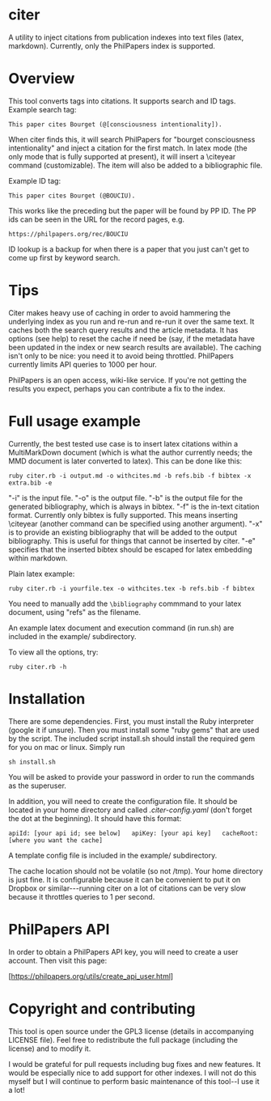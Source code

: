 # citer

A utility to inject citations from publication indexes into text files (latex, markdown). Currently, only the PhilPapers index is supported.

# Overview

This tool converts tags into citations. It supports search and ID tags.
Example search tag:

`This paper cites Bourget (@[consciousness intentionality]).`

When citer finds this, it will search PhilPapers for "bourget
consciousness intentionality" and inject a citation for the first match.
 In latex mode (the only
mode that is fully supported at present), it will insert a \citeyear
command (customizable).  The item will also be added to a bibliographic file.

Example ID tag:

`This paper cites Bourget (@BOUCIU).`

This works like the preceding but the paper will be found by PP ID. The PP
ids can be seen in the URL for the record pages, e.g.

`https://philpapers.org/rec/BOUCIU`

ID lookup is a backup for when there is a paper that you just can't get
to come up first by keyword search.

# Tips

Citer makes heavy use of caching in order to avoid hammering the
underlying index as you run and re-run and re-run it over the same text.
It caches both the search query results and the article metadata. It has
options (see help) to reset the cache if need be (say, if the metadata
have been updated in the index or new search results are available).
The caching isn't only to be nice: you need it to avoid being throttled.
PhilPapers currently limits API queries to 1000 per hour.

PhilPapers is an open access, wiki-like service. If you're not getting
the results you expect, perhaps you can contribute a fix to the index.


# Full usage example

Currently, the best tested use case is to insert latex citations within
a MultiMarkDown document (which is what the author currently needs; the MMD document is later converted to latex).
This can be done like this:

`ruby citer.rb -i output.md -o withcites.md -b refs.bib -f bibtex -x extra.bib -e `

"-i" is the input file. "-o" is the output file. "-b" is the output file
for the generated bibliography, which is always in bibtex. "-f" is the
in-text citation format. Currently only bibtex is fully supported. This
means inserting \citeyear (another command can be specified using another argument). "-x" is to provide an existing bibliography that will be added to the output bibliography. This is useful for things that cannot be inserted by citer. "-e" specifies that the inserted bibtex should be escaped for latex embedding within markdown.

Plain latex example:

`ruby citer.rb -i yourfile.tex -o withcites.tex -b refs.bib -f bibtex`

You need to manually add the `\bibliography` commmand to your latex
document, using "refs" as the filename.

An example latex document and execution command (in run.sh) are included in
the example/ subdirectory.

To view all the options, try:

`ruby citer.rb -h`

# Installation

There are some dependencies. First, you must install the Ruby
interpreter (google it if unsure). Then you must install some "ruby gems" that are used by the
script. The included script install.sh should install the required
gem for you on mac or linux. Simply run

`sh install.sh`

You will be asked to provide your password in order to run the commands
as the superuser.

In addition, you will need to create the configuration file. It should
be located in your home directory and called *.citer-config.yaml* (don't
forget the dot at the beginning). It should have this format:

`
apiId: [your api id; see below]  
apiKey: [your api key]  
cacheRoot: [where you want the cache]  
`

A template config file is included in the example/ subdirectory.

The cache location should not be volatile (so not /tmp). Your home directory is just
fine. It is configurable because it can be convenient to put it on
Dropbox or similar---running citer on a lot of citations can be very
slow because it throttles queries to 1 per second.

# PhilPapers API 

In order to obtain a PhilPapers API key, you will need to create a user
account. Then visit this page:

[https://philpapers.org/utils/create_api_user.html]

# Copyright and contributing

This tool is open source under the GPL3 license (details in
accompanying LICENSE file). Feel free to redistribute the full package
(including the license) and to modify it. 

I would be grateful for pull
requests including bug fixes and new features. It would be especially
nice to add support for other indexes. I will not do this myself but I
will continue to perform basic maintenance of this tool--I use it a lot!


